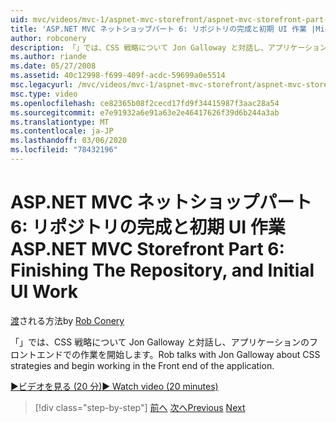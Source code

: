 ```yaml
---
uid: mvc/videos/mvc-1/aspnet-mvc-storefront/aspnet-mvc-storefront-part-6-finishing-the-repository-and-initial-ui-work
title: 'ASP.NET MVC ネットショップパート 6: リポジトリの完成と初期 UI 作業 |Microsoft Docs'
author: robconery
description: 「」では、CSS 戦略について Jon Galloway と対話し、アプリケーションのフロントエンドでの作業を開始します。
ms.author: riande
ms.date: 05/27/2008
ms.assetid: 40c12998-f699-409f-acdc-59699a0e5514
msc.legacyurl: /mvc/videos/mvc-1/aspnet-mvc-storefront/aspnet-mvc-storefront-part-6-finishing-the-repository-and-initial-ui-work
msc.type: video
ms.openlocfilehash: ce82365b08f2cecd17fd9f34415987f3aac28a54
ms.sourcegitcommit: e7e91932a6e91a63e2e46417626f39d6b244a3ab
ms.translationtype: MT
ms.contentlocale: ja-JP
ms.lasthandoff: 03/06/2020
ms.locfileid: "78432196"
---
```

# <a name="aspnet-mvc-storefront-part-6-finishing-the-repository-and-initial-ui-work"></a><span data-ttu-id="ce89f-103">ASP.NET MVC ネットショップパート 6: リポジトリの完成と初期 UI 作業</span><span class="sxs-lookup"><span data-stu-id="ce89f-103">ASP.NET MVC Storefront Part 6: Finishing The Repository, and Initial UI Work</span></span>

<span data-ttu-id="ce89f-104">[渡](https://github.com/robconery)される方法</span><span class="sxs-lookup"><span data-stu-id="ce89f-104">by [Rob Conery](https://github.com/robconery)</span></span>

<span data-ttu-id="ce89f-105">「」では、CSS 戦略について Jon Galloway と対話し、アプリケーションのフロントエンドでの作業を開始します。</span><span class="sxs-lookup"><span data-stu-id="ce89f-105">Rob talks with Jon Galloway about CSS strategies and begin working in the Front end of the application.</span></span>

[<span data-ttu-id="ce89f-106">&#9654;ビデオを見る (20 分)</span><span class="sxs-lookup"><span data-stu-id="ce89f-106">&#9654; Watch video (20 minutes)</span></span>](https://channel9.msdn.com/Blogs/ASP-NET-Site-Videos/aspnet-mvc-storefront-part-6-finishing-the-repository-and-initial-ui-work)

> [!div class="step-by-step"]
> <span data-ttu-id="ce89f-107">[前へ](aspnet-mvc-storefront-part-5-globalization.md)
> [次へ](aspnet-mvc-storefront-part-7-routing-and-ui-work.md)</span><span class="sxs-lookup"><span data-stu-id="ce89f-107">[Previous](aspnet-mvc-storefront-part-5-globalization.md)
[Next](aspnet-mvc-storefront-part-7-routing-and-ui-work.md)</span></span>
